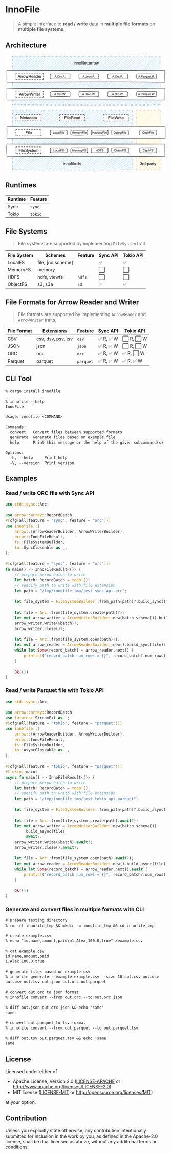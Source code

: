 # InnoFile

> A simple interface to **read / write** data in **multiple file formats** on **multiple file systems**.

## Architecture

![Architecture](docs/diagrams/architecture.excalidraw.png)

## Runtimes

| Runtime | Feature |
| ------- | ------- |
| Sync    | `sync`  |
| Tokio   | `tokio` |

## File Systems

> File systems are supported by implementing `FileSystem` trait.

| File System | Schemes           | Feature | Sync API | Tokio API |
| ----------- | ----------------- | ------- | -------- | --------- |
| LocalFS     | file, [no scheme] |         | ✅       | ✅        |
| MemoryFS    | memory            |         | ⬜       | ⬜        |
| HDFS        | hdfs, viewfs      | `hdfs`  | ⬜       | ⬜        |
| ObjectFS    | s3, s3a           | `s3`    | ✅       | ✅        |

## File Formats for Arrow Reader and Writer

> File formats are supported by implementing `ArrowReader` and `ArrowWriter` traits.

| File Format | Extensions         | Feature   | Sync API   | Tokio API  |
| ----------- | ------------------ | --------- | ---------- | ---------- |
| CSV         | csv, dsv, psv, tsv | `csv`     | ✅ R, ✅ W | ⬜ R, ⬜ W |
| JSON        | json               | `json`    | ✅ R, ✅ W | ⬜ R, ⬜ W |
| ORC         | orc                | `orc`     | ✅ R, ✅ W | ✅ R, ⬜ W |
| Parquet     | parquet            | `parquet` | ✅ R, ✅ W | ✅ R, ✅ W |

## CLI Tool

```shell
% cargo install innofile

% innofile --help
InnoFile

Usage: innofile <COMMAND>

Commands:
  convert   Convert files between supported formats
  generate  Generate files based on example file
  help      Print this message or the help of the given subcommand(s)

Options:
  -h, --help     Print help
  -V, --version  Print version
```

## Examples

### Read / write ORC file with Sync API

```rust
use std::sync::Arc;

use arrow::array::RecordBatch;
#[cfg(all(feature = "sync", feature = "orc"))]
use innofile::{
    arrow::{ArrowReaderBuilder, ArrowWriterBuilder},
    error::InnoFileResult,
    fs::FileSystemBuilder,
    io::SyncCloseable as _,
};

#[cfg(all(feature = "sync", feature = "orc"))]
fn main() -> InnoFileResult<()> {
    // prepare Arrow batch to write
    let batch: RecordBatch = todo!();
    // specify path to write with file extension
    let path = "/tmp/innofile_tmp/test_sync_api.orc";

    let file_system = FileSystemBuilder::from_path(path)?.build_sync()?;

    let file = Arc::from(file_system.create(path)?);
    let mut arrow_writer = ArrowWriterBuilder::new(batch.schema()).build_sync(file)?;
    arrow_writer.write(&batch)?;
    arrow_writer.close()?;

    let file = Arc::from(file_system.open(path)?);
    let mut arrow_reader = ArrowReaderBuilder::new().build_sync(file)?;
    while let Some(record_batch) = arrow_reader.next() {
        println!("record_batch num_rows = {}", record_batch?.num_rows());
    }

    Ok(())
}
```

### Read / write Parquet file with Tokio API

```rust
use std::sync::Arc;

use arrow::array::RecordBatch;
use futures::StreamExt as _;
#[cfg(all(feature = "tokio", feature = "parquet"))]
use innofile::{
    arrow::{ArrowReaderBuilder, ArrowWriterBuilder},
    error::InnoFileResult,
    fs::FileSystemBuilder,
    io::AsyncCloseable as _,
};

#[cfg(all(feature = "tokio", feature = "parquet"))]
#[tokio::main]
async fn main() -> InnoFileResult<()> {
    // prepare Arrow batch to write
    let batch: RecordBatch = todo!();
    // specify path to write with file extension
    let path = "/tmp/innofile_tmp/test_tokio_api.parquet";

    let file_system = FileSystemBuilder::from_path(path)?.build_async().await?;

    let file = Arc::from(file_system.create(path).await?);
    let mut arrow_writer = ArrowWriterBuilder::new(batch.schema())
        .build_async(file)
        .await?;
    arrow_writer.write(&batch).await?;
    arrow_writer.close().await?;

    let file = Arc::from(file_system.open(path).await?);
    let mut arrow_reader = ArrowReaderBuilder::new().build_async(file).await?;
    while let Some(record_batch) = arrow_reader.next().await {
        println!("record_batch num_rows = {}", record_batch?.num_rows());
    }

    Ok(())
}
```

### Generate and convert files in multiple formats with CLI

```shell
# prepare testing directory
% rm -rf innofile_tmp && mkdir -p innofile_tmp && cd innofile_tmp

# create example.csv
% echo "id,name,amount,paid\n1,Alex,100.0,true" >example.csv

% cat example.csv
id,name,amount,paid
1,Alex,100.0,true

# generate files based on example.csv
% innofile generate --example example.csv --size 10 out.csv out.dsv out.psv out.tsv out.json out.orc out.parquet

# convert out.orc to json format
% innofile convert --from out.orc --to out.orc.json

% diff out.json out.orc.json && echo 'same'
same

# convert out.parquet to tsv format
% innofile convert --from out.parquet --to out.parquet.tsv

% diff out.tsv out.parquet.tsv && echo 'same'
same
```

## License

Licensed under either of

- Apache License, Version 2.0
  ([LICENSE-APACHE](LICENSE-APACHE) or http://www.apache.org/licenses/LICENSE-2.0)
- MIT license
  ([LICENSE-MIT](LICENSE-MIT) or http://opensource.org/licenses/MIT)

at your option.

## Contribution

Unless you explicitly state otherwise, any contribution intentionally submitted
for inclusion in the work by you, as defined in the Apache-2.0 license, shall be
dual licensed as above, without any additional terms or conditions.
